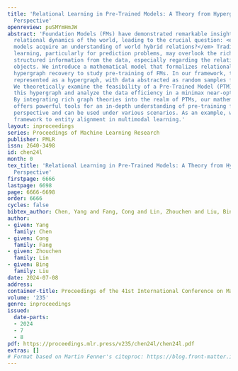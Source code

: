 ```yaml
---
title: 'Relational Learning in Pre-Trained Models: A Theory from Hypergraph Recovery
  Perspective'
openreview: puSMYmHmJW
abstract: 'Foundation Models (FMs) have demonstrated remarkable insights into the
  relational dynamics of the world, leading to the crucial question: <em>how do these
  models acquire an understanding of world hybrid relations?</em> Traditional statistical
  learning, particularly for prediction problems, may overlook the rich and inherently
  structured information from the data, especially regarding the relationships between
  objects. We introduce a mathematical model that formalizes relational learning as
  hypergraph recovery to study pre-training of FMs. In our framework, the world is
  represented as a hypergraph, with data abstracted as random samples from hyperedges.
  We theoretically examine the feasibility of a Pre-Trained Model (PTM) to recover
  this hypergraph and analyze the data efficiency in a minimax near-optimal style.
  By integrating rich graph theories into the realm of PTMs, our mathematical framework
  offers powerful tools for an in-depth understanding of pre-training from a unique
  perspective and can be used under various scenarios. As an example, we extend the
  framework to entity alignment in multimodal learning.'
layout: inproceedings
series: Proceedings of Machine Learning Research
publisher: PMLR
issn: 2640-3498
id: chen24l
month: 0
tex_title: 'Relational Learning in Pre-Trained Models: A Theory from Hypergraph Recovery
  Perspective'
firstpage: 6666
lastpage: 6698
page: 6666-6698
order: 6666
cycles: false
bibtex_author: Chen, Yang and Fang, Cong and Lin, Zhouchen and Liu, Bing
author:
- given: Yang
  family: Chen
- given: Cong
  family: Fang
- given: Zhouchen
  family: Lin
- given: Bing
  family: Liu
date: 2024-07-08
address:
container-title: Proceedings of the 41st International Conference on Machine Learning
volume: '235'
genre: inproceedings
issued:
  date-parts:
  - 2024
  - 7
  - 8
pdf: https://proceedings.mlr.press/v235/chen24l/chen24l.pdf
extras: []
# Format based on Martin Fenner's citeproc: https://blog.front-matter.io/posts/citeproc-yaml-for-bibliographies/
---
```

